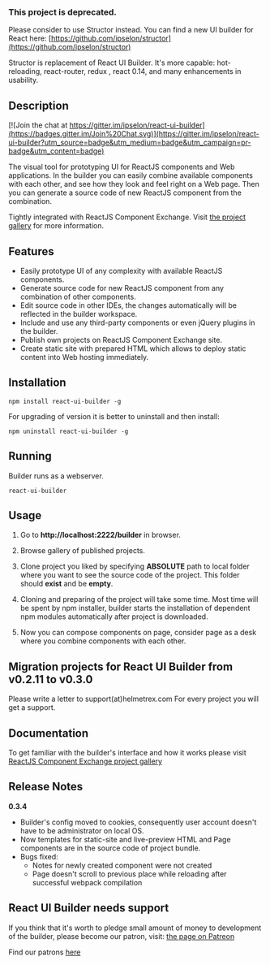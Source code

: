 ### This project is deprecated. 
Please consider to use Structor instead. You can find a new UI builder for React here: [https://github.com/ipselon/structor](https://github.com/ipselon/structor)

Structor is replacement of React UI Builder. It's more capable: hot-reloading, react-router, redux , react 0.14, and many enhancements in usability.


Description
-----------

[![Join the chat at https://gitter.im/ipselon/react-ui-builder](https://badges.gitter.im/Join%20Chat.svg)](https://gitter.im/ipselon/react-ui-builder?utm_source=badge&utm_medium=badge&utm_campaign=pr-badge&utm_content=badge)

The visual tool for prototyping UI for ReactJS components and Web applications. 
In the builder you can easily combine available components with each other, and see how they look and feel right on a Web page.
Then you can generate a source code of new ReactJS component from the combination. 
 
Tightly integrated with ReactJS Component Exchange. Visit [the project gallery](http://helmetrex.com/Gallery.html) for more information.

Features
--------
* Easily prototype UI of any complexity with available ReactJS components.
* Generate source code for new ReactJS component from any combination of other components.
* Edit source code in other IDEs, the changes automatically will be reflected in the builder workspace.
* Include and use any third-party components or even jQuery plugins in the builder.
* Publish own projects on ReactJS Component Exchange site.
* Create static site with prepared HTML which allows to deploy static content into Web hosting immediately.

Installation
------------

    npm install react-ui-builder -g
    
For upgrading of version it is better to uninstall and then install:
 
    npm uninstall react-ui-builder -g


Running
-------

Builder runs as a webserver.

    react-ui-builder

Usage
-----

  1. Go to **http://localhost:2222/builder** in browser. 

  2. Browse gallery of published projects.

  3. Clone project you liked by specifying __ABSOLUTE__ path to local folder where you want to see the source code of the project. This folder should __exist__ and be __empty__.

  4. Cloning and preparing of the project will take some time. 
Most time will be spent by npm installer, builder starts the installation of dependent npm modules automatically after project is downloaded.

  5. Now you can compose components on page, consider page as a desk where you combine components with each other. 


Migration projects for React UI Builder from v0.2.11 to v0.3.0
----------------------------------------------------------
Please write a letter to support(at)helmetrex.com
For every project you will get a support.


Documentation
-------------

To get familiar with the builder's interface and how it works please visit [ReactJS Component Exchange project gallery](http://helmetrex.com/Gallery.html)

Release Notes
-------------
**0.3.4**

* Builder's config moved to cookies, consequently user account doesn't have to be administrator on local OS.
* Now templates for static-site and live-preview HTML and Page components are in the source code of project bundle.
* Bugs fixed:
    * Notes for newly created component were not created
    * Page doesn't scroll to previous place while reloading after successful webpack compilation

React UI Builder needs support
------------------------------
If you think that it's worth to pledge small amount of money to development of the builder,
please become our patron, visit: [the page on Patreon](https://www.patreon.com/ipselon?ty=h)

Find our patrons [here](https://github.com/ipselon/react-ui-builder/blob/master/PATRONS.md)

